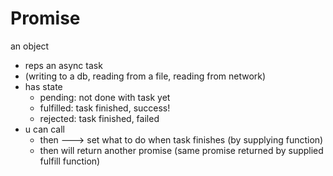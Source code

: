# Promise

an object
* reps an async task
* (writing to a db, reading from a file, reading from network)
* has state
    * pending: not done with task yet
    * fulfilled: task finished, success!
    * rejected: task finished, failed
* u can call
    * then ---> set what to do when task finishes (by supplying function)
    * then will return another promise (same promise returned by supplied fulfill function)
    